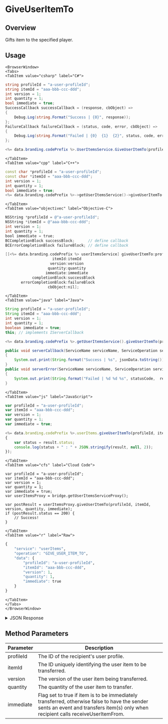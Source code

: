 # GiveUserItemTo
## Overview
Gifts item to the specified player.

<PartialServop service_name="userItems" operation_name="GIVE_USER_ITEM_TO" />

## Usage

```mdx-code-block
<BrowserWindow>
<Tabs>
<TabItem value="csharp" label="C#">
```

```csharp
string profileId = "a-user-profileId";
string itemId = "aaa-bbb-ccc-ddd";
int version = 1;
int quantity = 1;
bool immediate = true;
SuccessCallback successCallback = (response, cbObject) =>
{
    Debug.Log(string.Format("Success | {0}", response));
};
FailureCallback failureCallback = (status, code, error, cbObject) =>
{
    Debug.Log(string.Format("Failed | {0}  {1}  {2}", status, code, error));
};

<%= data.branding.codePrefix %>.UserItemsService.GiveUserItemTo(profileId, itemId, version, quantity, immediate, successCallback, failureCallback);
```

```mdx-code-block
</TabItem>
<TabItem value="cpp" label="C++">
```

```cpp
const char *profileId = "a-user-profileId";
const char *itemId = "aaa-bbb-ccc-ddd";
int version = 1;
int quantity = 1;
bool immediate = true;
<%= data.branding.codePrefix %>->getUserItemsService()->giveUserItemTo(profileId, itemId, version, quantity, immediate, this);
```

```mdx-code-block
</TabItem>
<TabItem value="objectivec" label="Objective-C">
```

```objectivec
NSString *profileId = @"a-user-profileId";
NSString *itemId = @"aaa-bbb-ccc-ddd";
int version = 1;
int quantity = 1;
bool immediate = true;
BCCompletionBlock successBlock;      // define callback
BCErrorCompletionBlock failureBlock; // define callback

[[<%= data.branding.codePrefix %> userItemsService] giveUserItemTo:profileId
                     itemId:itemId
                    version:version
                   quantity:quantity
                  immediate:immediate
            completionBlock:successBlock
       errorCompletionBlock:failureBlock
                   cbObject:nil];
```

```mdx-code-block
</TabItem>
<TabItem value="java" label="Java">
```

```java
String profileId = "a-user-profileId";
String itemId = "aaa-bbb-ccc-ddd";
int version = 1;
int quantity = 1;
boolean immediate = true;
this; // implements IServerCallback

<%= data.branding.codePrefix %>.getUserItemsService().giveUserItemTo(profileId, itemId, version, quantity, immediate, this);

public void serverCallback(ServiceName serviceName, ServiceOperation serviceOperation, JSONObject jsonData)
{
    System.out.print(String.format("Success | %s", jsonData.toString()));
}
public void serverError(ServiceName serviceName, ServiceOperation serviceOperation, int statusCode, int reasonCode, String jsonError)
{
    System.out.print(String.format("Failed | %d %d %s", statusCode,  reasonCode, jsonError.toString()));
}
```

```mdx-code-block
</TabItem>
<TabItem value="js" label="JavaScript">
```

```javascript
var profileId = "a-user-profileId";
var itemId = "aaa-bbb-ccc-ddd";
var version = 1;
var quantity = 1;
var immediate = true;

<%= data.branding.codePrefix %>.userItems.giveUserItemTo(profileId, itemId, version, quantity, immediate, result =>
{
    var status = result.status;
    console.log(status + " : " + JSON.stringify(result, null, 2));
});
```

```mdx-code-block
</TabItem>
<TabItem value="cfs" label="Cloud Code">
```

```cfscript
var profileId = "a-user-profileId";
var itemId = "aaa-bbb-ccc-ddd";
var version = 1;
var quantity = 1;
var immediate = true;
var userItemsProxy = bridge.getUserItemsServiceProxy();

var postResult = userItemsProxy.giveUserItemTo(profileId, itemId, version, quantity, immediate);
if (postResult.status == 200) {
    // Success!
}
```

```mdx-code-block
</TabItem>
<TabItem value="r" label="Raw">
```

```r
{
	"service": "userItems",
	"operation": "GIVE_USER_ITEM_TO",
	"data": {
		"profileId": "a-user-profileId",
		"itemId": "aaa-bbb-ccc-ddd",
		"version": 1,
		"quantity": 1,
		"immediate": true
	}
}
```

```mdx-code-block
</TabItem>
</Tabs>
</BrowserWindow>
```

<details>
<summary>JSON Response</summary>

```json
{
  "data": {
    "item": {
      "itemId": "2f100f95-60cd-436e-b973-e33cbc6b3728",
      "defId": "medal_bronze_2",
      "quantity": 1,
      "usesLeft": null,
      "coolDownStart": -1,
      "recoveryStart": -1,
      "itemData": {},
      "giftedTo": "74516a07-4d56-4f0a-82b9-df941d451318",
      "giftedFrom": "8ce6e475-35a9-42f6-ba08-206bd07650ca",
      "blockId": null,
      "createdAt": 1566849320462,
      "updatedAt": 1566849606132,
      "version": 2,
      "maxUses": null,
      "coolDownUntil": -1,
      "recoveryUntil": -1,
      "itemDef": {}
    },
    "giftItemId": "b303c738-82bd-4ab2-9688-544d45104a85"
  },
  "status": 200
}
```
</details>

## Method Parameters
Parameter | Description
--------- | -----------
profileId | The ID of the recipient's user profile. 
itemId | The ID uniquely identifying the user item to be transferred. 
version | The version of the user item being transferred. 
quantity | The quantity of the user item to transfer. 
immediate | Flag set to true if item is to be immediately transferred, otherwise false to have the sender sents an event and transfers item(s) only when recipient calls receiveUserItemFrom. 


